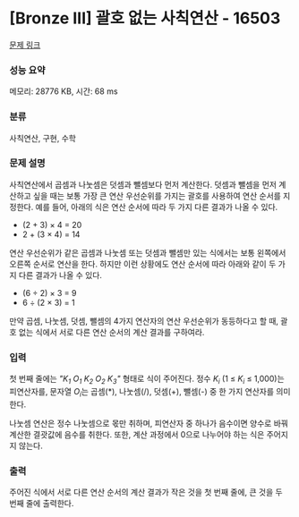 # [Bronze III] 괄호 없는 사칙연산 - 16503 

[문제 링크](https://www.acmicpc.net/problem/16503) 

### 성능 요약

메모리: 28776 KB, 시간: 68 ms

### 분류

사칙연산, 구현, 수학

### 문제 설명

<p>사칙연산에서 곱셈과 나눗셈은 덧셈과 뺄셈보다 먼저 계산한다. 덧셈과 뺄셈을 먼저 계산하고 싶을 때는 보통 가장 큰 연산 우선순위를 가지는 괄호를 사용하여 연산 순서를 지정한다. 예를 들어, 아래의 식은 연산 순서에 따라 두 가지 다른 결과가 나올 수 있다.</p>

<ul>
	<li>(2 + 3) × 4 = 20</li>
	<li>2 + (3 × 4) = 14</li>
</ul>

<p>연산 우선순위가 같은 곱셈과 나눗셈 또는 덧셈과 뺄셈만 있는 식에서는 보통 왼쪽에서 오른쪽 순서로 연산을 한다. 하지만 이런 상황에도 연산 순서에 따라 아래와 같이 두 가지 다른 결과가 나올 수 있다.</p>

<ul>
	<li>(6 ÷ 2) × 3 = 9</li>
	<li>6 ÷ (2 × 3) = 1</li>
</ul>

<p>만약 곱셈, 나눗셈, 덧셈, 뺄셈의 4가지 연산자의 연산 우선순위가 동등하다고 할 때, 괄호 없는 식에서 서로 다른 연산 순서의 계산 결과를 구하여라.</p>

### 입력 

 <p>첫 번째 줄에는 <em>"K<sub>1</sub> O<sub>1</sub> K<sub>2</sub> O<sub>2</sub> K<sub>3</sub>"</em> 형태로 식이 주어진다. 정수 <em>K<sub>i</sub></em> (1 ≤ <em>K<sub>i</sub></em> ≤ 1,000)는 피연산자를, 문자열 <em>O<sub>i</sub></em>는 곱셈(*), 나눗셈(/), 덧셈(+), 뺄셈(-) 중 한 가지 연산자를 의미한다.</p>

<p>나눗셈 연산은 정수 나눗셈으로 몫만 취하며, 피연산자 중 하나가 음수이면 양수로 바꿔 계산한 결괏값에 음수를 취한다. 또한, 계산 과정에서 0으로 나누어야 하는 식은 주어지지 않는다.</p>

### 출력 

 <p>주어진 식에서 서로 다른 연산 순서의 계산 결과가 작은 것을 첫 번째 줄에, 큰 것을 두 번째 줄에 출력한다.</p>

